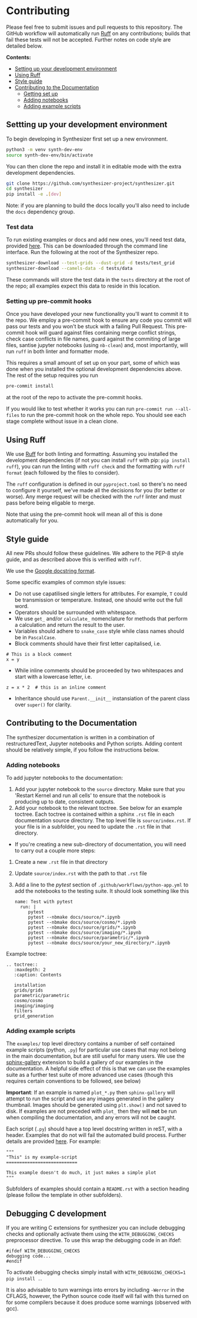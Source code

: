# Contributing

Please feel free to submit issues and pull requests to this repository.
The GitHub workflow will automatically run [Ruff](https://github.com/astral-sh/ruff) on any contributions; builds that fail these tests will not be accepted. Further notes on code style are detailed below.

**Contents:**

- [Setting up your development environment](#setting-up-your-development-environment)
- [Using Ruff](#using-ruff)
- [Style guide](#style-guide)
- [Contributing to the Documentation](#contributing-to-the-documentation)
  - [Getting set up](#getting-set-up)
  - [Adding notebooks](#adding-notebooks)
  - [Adding example scripts](#adding-example-scripts)

## Settting up your development environment

To begin developing in Synthesizer first set up a new environment.

```bash
python3 -m venv synth-dev-env
source synth-dev-env/bin/activate
```

You can then clone the repo and install it in editable mode with the extra development dependencies.

```bash
git clone https://github.com/synthesizer-project/synthesizer.git
cd synthesizer
pip install -e .[dev]
```

Note: if you are planning to build the docs locally you'll also need to include the `docs` dependency group.

### Test data

To run existing examples or docs and add new ones, you'll need test data, provided [here](https://synthesizer-project.github.io/synthesizer/getting_started/downloading_grids.html#downloading-the-test-grid). This can be downloaded through the command line interface. Run the following at the root of the Synthesizer repo.

```bash
synthesizer-download --test-grids --dust-grid -d tests/test_grid
synthesizer-download --camels-data -d tests/data
```

These commands will store the test data in the `tests` directory at the root of the repo; all examples expect this data to reside in this location.

### Setting up pre-commit hooks

Once you have developed your new functionality you'll want to commit it to the repo. We employ a pre-commit hook to ensure any code you commit will pass our tests and you won't be stuck with a failing Pull Request. This pre-commit hook will guard against files containing merge conflict strings, check case conflicts in file names, guard against the commiting of large files, santise jupyter notebooks (using `nb-clean`) and, most importantly, will run `ruff` in both linter and formatter mode.

This requires a small amount of set up on your part, some of which was done when you installed the optional development dependencies above. The rest of the setup requires you run

```bash
pre-commit install
```

at the root of the repo to activate the pre-commit hooks.

If you would like to test whether it works you can run `pre-commit run --all-files` to run the pre-commit hook on the whole repo. You should see each stage complete without issue in a clean clone.

## Using Ruff

We use [Ruff](https://github.com/astral-sh/ruff) for both linting and formatting. Assuming you installed the development dependencies (if not you can install `ruff` with pip: `pip install ruff`), you can run the linting with `ruff check` and the formatting with `ruff format` (each followed by the files to consider).

The `ruff` configuration is defined in our `pyproject.toml` so there's no need to configure it yourself, we've made all the decisions for you (for better or worse). Any merge request will be checked with the `ruff` linter and must pass before being eligable to merge.

Note that using the pre-commit hook will mean all of this is done automatically for you.

## Style guide

All new PRs should follow these guidelines. We adhere to the PEP-8 style guide, and as described above this is verified with `ruff`.

We use the [Google docstring format](https://google.github.io/styleguide/pyguide.html#s3.8-comments-and-docstrings).

Some specific examples of common style issues:

- Do not use capatilised single letters for attributes. For example, `T` could be transmission or temperature. Instead, one should write out the full word.
- Operators should be surrounded with whitespace.
- We use `get_` and/or `calculate_` nomenclature for methods that perform a calculation and return the result to the user.
- Variables should adhere to `snake_case` style while class names should be in `PascalCase`.
- Block comments should have their first letter capitalised, i.e.

```
# This is a block comment
x = y
```

- While inline comments should be proceeded by two whitespaces and start with a lowercase letter, i.e.

```
z = x * 2  # this is an inline comment
```

- Inheritance should use `Parent.__init__` instansiation of the parent class over `super()` for clarity.

## Contributing to the Documentation

The synthesizer documentation is written in a combination of restructuredText, Jupyter notebooks and Python scripts.
Adding content should be relatively simple, if you follow the instructions below.

### Adding notebooks

To add jupyter notebooks to the documentation:

1. Add your jupyter notebook to the `source` directory. Make sure that you 'Restart Kernel and run all cells' to ensure that the notebook is producing up to date, consistent outputs.
2. Add your notebook to the relevant toctree. See below for an example toctree. Each toctree is contained within a sphinx `.rst` file in each documentation source directory. The top level file is `source/index.rst`. If your file is in a subfolder, you need to update the `.rst` file in that directory.

- If you're creating a new sub-directory of documentation, you will need to carry out a couple more steps:

1.  Create a new `.rst` file in that directory
2.  Update `source/index.rst` with the path to that `.rst` file
3.  Add a line to the _pytest_ section of `.github/workflows/python-app.yml` to add the notebooks to the testing suite. It should look something like this

        name: Test with pytest
          run: |
             pytest
             pytest --nbmake docs/source/*.ipynb
             pytest --nbmake docs/source/cosmo/*.ipynb
             pytest --nbmake docs/source/grids/*.ipynb
             pytest --nbmake docs/source/imaging/*.ipynb
             pytest --nbmake docs/source/parametric/*.ipynb
             pytest --nbmake docs/source/your_new_directory/*.ipynb

Example toctree:

    .. toctree::
       :maxdepth: 2
       :caption: Contents

       installation
       grids/grids
       parametric/parametric
       cosmo/cosmo
       imaging/imaging
       filters
       grid_generation

### Adding example scripts

The `examples/` top level directory contains a number of self contained example scripts (python, `.py`) for particular use cases that may not belong in the main documentation, but are still useful for many users. We use the [sphinx-gallery](https://sphinx-gallery.github.io/stable/index.html) extension to build a gallery of our examples in the documentation. A helpful side effect of this is that we can use the examples suite as a further test suite of more advanced use cases (though this requires certain conventions to be followed, see below)

**Important**: If an example is named `plot_*.py` then `sphinx-gallery` will attempt to run the script and use any images generated in the gallery thumbnail. Images should be generated using `plt.show()` and not saved to disk. If examples are not preceded with `plot_` then they will **not** be run when compiling the documentation, and any errors will not be caught.

Each script (`.py`) should have a top level docstring written in reST, with a header. Examples that do not will fail the automated build process. Further details are provided [here](https://sphinx-gallery.github.io/stable/syntax.html). For example:

    """
    "This" is my example-script
    ===========================

    This example doesn't do much, it just makes a simple plot
    """

Subfolders of examples should contain a `README.rst` with a section heading (please follow the template in other subfolders).

## Debugging C development

If you are writing C extensions for synthesizer you can include debugging checks and optionally activate them using the `WITH_DEBUGGING_CHECKS` preprocessor directive. To use this wrap the debugging code in an ifdef:

```
#ifdef WITH_DEBUGGING_CHECKS
debugging code...
#endif
```

To activate debugging checks simply install with `WITH_DEBUGGING_CHECKS=1 pip install .`.

It is also advisable to turn warnings into errors by including `-Werror` in the CFLAGS, however, the Python source code itself will fail with this turned on for some compilers because it does produce some warnings (observed with gcc).
